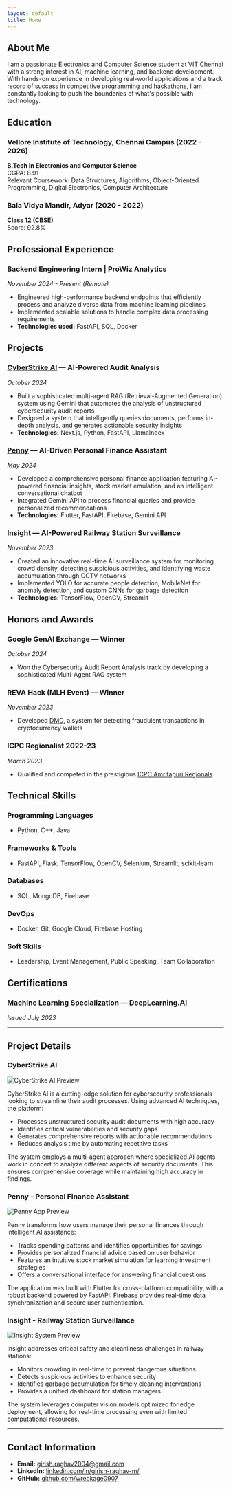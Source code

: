 ```yaml
---
layout: default
title: Home
--- 
```



## About Me
I am a passionate Electronics and Computer Science student at VIT Chennai with a strong interest in AI, machine learning, and backend development. With hands-on experience in developing real-world applications and a track record of success in competitive programming and hackathons, I am constantly looking to push the boundaries of what's possible with technology.

## Education

### Vellore Institute of Technology, Chennai Campus (2022 - 2026)
**B.Tech in Electronics and Computer Science**  
CGPA: 8.91  
Relevant Coursework: Data Structures, Algorithms, Object-Oriented Programming, Digital Electronics, Computer Architecture

### Bala Vidya Mandir, Adyar (2020 - 2022)
**Class 12 (CBSE)**  
Score: 92.8%

## Professional Experience

### Backend Engineering Intern | ProWiz Analytics
*November 2024 - Present (Remote)*

- Engineered high-performance backend endpoints that efficiently process and analyze diverse data from machine learning pipelines
- Implemented scalable solutions to handle complex data processing requirements
- **Technologies used:** FastAPI, SQL, Docker

## Projects

### [CyberStrike AI](https://github.com/sr2echa/CyberStrike) — AI-Powered Audit Analysis
*October 2024*

- Built a sophisticated multi-agent RAG (Retrieval-Augmented Generation) system using Gemini that automates the analysis of unstructured cybersecurity audit reports
- Designed a system that intelligently queries documents, performs in-depth analysis, and generates actionable security insights
- **Technologies:** Next.js, Python, FastAPI, LlamaIndex

### [Penny](https://github.com/wreckage0907/Penny) — AI-Driven Personal Finance Assistant
*May 2024*

- Developed a comprehensive personal finance application featuring AI-powered financial insights, stock market emulation, and an intelligent conversational chatbot
- Integrated Gemini API to process financial queries and provide personalized recommendations
- **Technologies:** Flutter, FastAPI, Firebase, Gemini API

### [Insight](https://github.com/wreckage0907/TeamInsight) — AI-Powered Railway Station Surveillance
*November 2023*

- Created an innovative real-time AI surveillance system for monitoring crowd density, detecting suspicious activities, and identifying waste accumulation through CCTV networks
- Implemented YOLO for accurate people detection, MobileNet for anomaly detection, and custom CNNs for garbage detection
- **Technologies:** TensorFlow, OpenCV, Streamlit

## Honors and Awards

### Google GenAI Exchange — Winner
*October 2024*
- Won the Cybersecurity Audit Report Analysis track by developing a sophisticated Multi-Agent RAG system

### REVA Hack (MLH Event) — Winner
*November 2023*
- Developed [DMD](https://github.com/sr2echa/DMD), a system for detecting fraudulent transactions in cryptocurrency wallets

### ICPC Regionalist 2022-23
*March 2023*
- Qualified and competed in the prestigious [ICPC Amritapuri Regionals](https://drive.google.com/file/d/1d4cwYp5A-9vde1rapJm_FqsfPNmtkJRn/view)

## Technical Skills

### Programming Languages
- Python, C++, Java

### Frameworks & Tools
- FastAPI, Flask, TensorFlow, OpenCV, Selenium, Streamlit, scikit-learn

### Databases
- SQL, MongoDB, Firebase

### DevOps
- Docker, Git, Google Cloud, Firebase Hosting

### Soft Skills
- Leadership, Event Management, Public Speaking, Team Collaboration

## Certifications

### Machine Learning Specialization — DeepLearning.AI
*Issued July 2023*

---

## Project Details

### CyberStrike AI
![CyberStrike AI Preview](https://via.placeholder.com/800x400?text=CyberStrike+AI+Preview)

CyberStrike AI is a cutting-edge solution for cybersecurity professionals looking to streamline their audit processes. Using advanced AI techniques, the platform:

- Processes unstructured security audit documents with high accuracy
- Identifies critical vulnerabilities and security gaps
- Generates comprehensive reports with actionable recommendations
- Reduces analysis time by automating repetitive tasks

The system employs a multi-agent approach where specialized AI agents work in concert to analyze different aspects of security documents. This ensures comprehensive coverage while maintaining high accuracy in findings.

### Penny - Personal Finance Assistant
![Penny App Preview](https://via.placeholder.com/800x400?text=Penny+App+Preview)

Penny transforms how users manage their personal finances through intelligent AI assistance:

- Tracks spending patterns and identifies opportunities for savings
- Provides personalized financial advice based on user behavior
- Features an intuitive stock market simulation for learning investment strategies
- Offers a conversational interface for answering financial questions

The application was built with Flutter for cross-platform compatibility, with a robust backend powered by FastAPI. Firebase provides real-time data synchronization and secure user authentication.

### Insight - Railway Station Surveillance
![Insight System Preview](https://via.placeholder.com/800x400?text=Insight+System+Preview)

Insight addresses critical safety and cleanliness challenges in railway stations:

- Monitors crowding in real-time to prevent dangerous situations
- Detects suspicious activities to enhance security
- Identifies garbage accumulation for timely cleaning interventions
- Provides a unified dashboard for station managers

The system leverages computer vision models optimized for edge deployment, allowing for real-time processing even with limited computational resources.

---
<footer>

  ## Contact Information
- **Email:** [girish.raghav2004@gmail.com](mailto:girish.raghav2004@gmail.com)
- **LinkedIn:** [linkedin.com/in/girish-raghav-m/](https://www.linkedin.com/in/girish-raghav-m/)
- **GitHub:** [github.com/wreckage0907](https://github.com/wreckage0907)
</footer>
